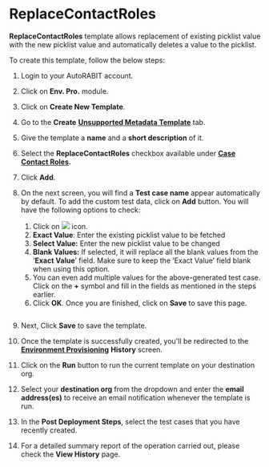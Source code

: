 # ReplaceContactRoles

**ReplaceContactRoles** template allows replacement of existing picklist value with the new picklist value and automatically deletes a value to the picklist.

To create this template, follow the below steps:

1. Login to your AutoRABIT account.
2. Click on **Env. Pro.** module.
3. Click on **Create New Template**.
4. Go to the **Create** [**Unsupported Metadata Template**](../) tab.
5. Give the template a **name** and a **short description** of it.
6. Select the **ReplaceContactRoles** checkbox available under [**Case Contact Roles**](./)**.**
7. Click **Add**.
8.  On the next screen, you will find a **Test case name** appear automatically by default. To add the custom test data, click on **Add** button. You will have the following options to check:

    1. Click on ![](https://cdn.document360.io/8711f4e7-c040-4616-aac9-d947f87e4619/Images/Documentation/image-1631619313556.png) icon.
    2. **Exact Value**: Enter the existing picklist value to be fetched
    3. **Select Value:** Enter the new picklist value to be changed
    4. **Blank Values:** If selected, it will replace all the blank values from the ‘**Exact Value**’ field. Make sure to keep the ‘Exact Value’ field blank when using this option.
    5. You can even add multiple values for the above-generated test case. Click on the **+** symbol and fill in the fields as mentioned in the steps earlier.&#x20;
    6. Click **OK**. Once you are finished, click on **Save** to save this page.

    <figure><img src="https://cdn.document360.io/8711f4e7-c040-4616-aac9-d947f87e4619/Images/Documentation/image-1632214940648.png" alt=""><figcaption></figcaption></figure>
9. Next, Click **Save** to save the template.
10. Once the template is successfully created, you'll be redirected to the [**Environment Provisioning**](../../) **History** screen.
11. Click on the **Run** button to run the current template on your destination org.
12. Select your **destination org** from the dropdown and enter the **email address(es)** to receive an email notification whenever the template is run.
13. In the **Post Deployment Steps**, select the test cases that you have recently created.&#x20;
14. For a detailed summary report of the operation carried out, please check the **View History** page.
